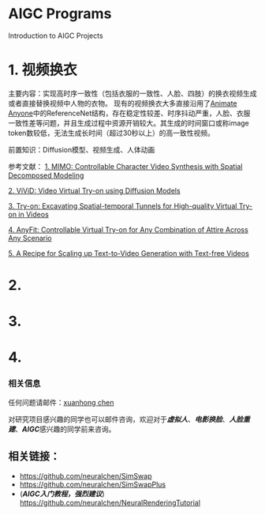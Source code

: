 # AIGC Programs
Introduction to AIGC Projects

# 1. 视频换衣
主要内容：实现高时序一致性（包括衣服的一致性、人脸、四肢）的换衣视频生成或者直接替换视频中人物的衣物。
现有的视频换衣大多直接沿用了[Animate Anyone](https://arxiv.org/abs/2311.17117)中的ReferenceNet结构，存在稳定性较差、时序抖动严重，人脸、衣服一致性差等问题，并且生成过程中资源开销较大。其生成的时间窗口或称image token数较低，无法生成长时间（超过30秒以上）的高一致性视频。

前置知识：Diffusion模型、视频生成、人体动画

参考文献：
[1. MIMO: Controllable Character Video Synthesis with Spatial Decomposed Modeling](https://arxiv.org/abs/2409.16160)

[2. ViViD: Video Virtual Try-on using Diffusion Models](https://arxiv.org/abs/2405.11794)

[3. Try-on: Excavating Spatial-temporal Tunnels for High-quality Virtual Try-on in Videos](https://arxiv.org/abs/2404.17571)

[4. AnyFit: Controllable Virtual Try-on for Any Combination of Attire Across Any Scenario](https://arxiv.org/abs/2405.18172)

[5. A Recipe for Scaling up Text-to-Video Generation with Text-free Videos](https://arxiv.org/abs/2312.15770)

# 2.

# 3.

# 4.



### 相关信息

任何问题请邮件：[xuanhong chen](mailto:chenxuanhongzju@outlook.com)

对研究项目感兴趣的同学也可以邮件咨询，欢迎对于***虚拟人***、***电影换脸***、***人脸重建***、***AIGC***感兴趣的同学前来咨询。

## 相关链接：
- https://github.com/neuralchen/SimSwap
- https://github.com/neuralchen/SimSwapPlus
- (***AIGC入门教程，强烈建议***) https://github.com/neuralchen/NeuralRenderingTutorial
